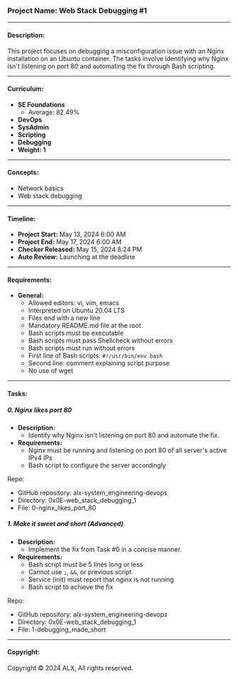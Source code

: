 ### Project Name: Web Stack Debugging #1

---

#### Description:
This project focuses on debugging a misconfiguration issue with an Nginx installation on an Ubuntu container. The tasks involve identifying why Nginx isn't listening on port 80 and automating the fix through Bash scripting.

---

#### Curriculum:
- **SE Foundations**
  - Average: 82.49%
- **DevOps**
- **SysAdmin**
- **Scripting**
- **Debugging**
- **Weight: 1**

---

#### Concepts:
- Network basics
- Web stack debugging

---

#### Timeline:
- **Project Start:** May 13, 2024 6:00 AM
- **Project End:** May 17, 2024 6:00 AM
- **Checker Released:** May 15, 2024 8:24 PM
- **Auto Review:** Launching at the deadline

---

#### Requirements:
- **General:**
  - Allowed editors: vi, vim, emacs
  - Interpreted on Ubuntu 20.04 LTS
  - Files end with a new line
  - Mandatory README.md file at the root
  - Bash scripts must be executable
  - Bash scripts must pass Shellcheck without errors
  - Bash scripts must run without errors
  - First line of Bash scripts: `#!/usr/bin/env bash`
  - Second line: comment explaining script purpose
  - No use of wget

---

#### Tasks:

##### 0. Nginx likes port 80
- **Description:**
  - Identify why Nginx isn't listening on port 80 and automate the fix.
- **Requirements:**
  - Nginx must be running and listening on port 80 of all server's active IPv4 IPs
  - Bash script to configure the server accordingly

Repo:
- GitHub repository: alx-system_engineering-devops
- Directory: 0x0E-web_stack_debugging_1
- File: 0-nginx_likes_port_80

##### 1. Make it sweet and short (Advanced)
- **Description:**
  - Implement the fix from Task #0 in a concise manner.
- **Requirements:**
  - Bash script must be 5 lines long or less
  - Cannot use `;`, `&&`, or previous script
  - Service (init) must report that nginx is not running
  - Bash script to achieve the fix

Repo:
- GitHub repository: alx-system_engineering-devops
- Directory: 0x0E-web_stack_debugging_1
- File: 1-debugging_made_short

---

#### Copyright:
Copyright © 2024 ALX, All rights reserved.

